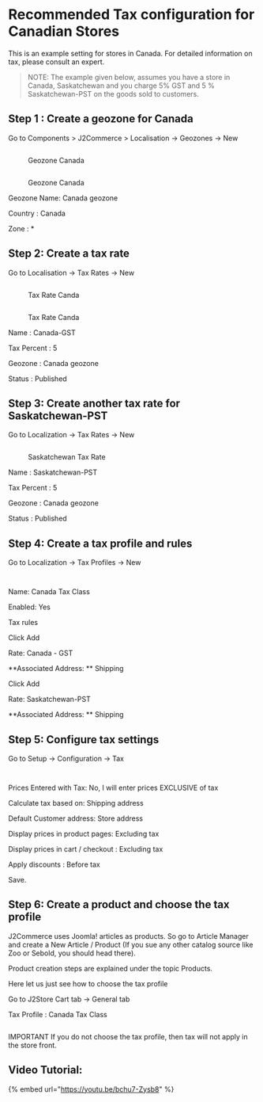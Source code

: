 # Recommended Tax configuration for Canadian Stores

This is an example setting for stores in Canada. For detailed information on tax, please consult an expert.

> NOTE: The example given below, assumes you have a store in Canada, Saskatchewan and you charge 5% GST and 5 % Saskatchewan-PST on the goods sold to customers.

## Step 1 : Create a geozone for Canada <a href="#step-1--create-a-geozone-for-texas" id="step-1--create-a-geozone-for-texas"></a>

Go to Components > J2Commerce > Localisation -> Geozones -> New

<figure><img src="../.gitbook/assets/geo-zone (1).webp" alt=""><figcaption><p>Geozone Canada</p></figcaption></figure>

<figure><img src="../.gitbook/assets/geo-zone-canada.webp" alt=""><figcaption><p>Geozone Canada</p></figcaption></figure>

Geozone Name: Canada geozone

Country : Canada

Zone : \*

## Step 2: Create a tax rate <a href="#step-2-create-a-tax-rate" id="step-2-create-a-tax-rate"></a>

Go to Localisation -> Tax Rates -> New

<figure><img src="../.gitbook/assets/tax-rate (1).webp" alt=""><figcaption><p>Tax Rate Canda</p></figcaption></figure>

<figure><img src="../.gitbook/assets/tax-rate-canada.webp" alt=""><figcaption><p>Tax Rate Canda</p></figcaption></figure>

Name : Canada-GST

Tax Percent : 5

Geozone : Canada geozone

Status : Published

## Step 3: Create another tax rate for Saskatchewan-PST <a href="#step-3-create-another-tax-rate-for-saskatchewan-pst" id="step-3-create-another-tax-rate-for-saskatchewan-pst"></a>

Go to Localization -> Tax Rates -> New

<figure><img src="../.gitbook/assets/tax-rate-canada1.webp" alt=""><figcaption><p>Saskatchewan Tax Rate</p></figcaption></figure>

Name : Saskatchewan-PST

Tax Percent : 5

Geozone : Canada geozone

Status : Published

## Step 4: Create a tax profile and rules <a href="#step-4-create-a-tax-profile-and-rules" id="step-4-create-a-tax-profile-and-rules"></a>

Go to Localization -> Tax Profiles -> New

<figure><img src="../.gitbook/assets/tax-profile (1).webp" alt=""><figcaption></figcaption></figure>

<figure><img src="../.gitbook/assets/tax-profile-canada.webp" alt=""><figcaption></figcaption></figure>

Name: Canada Tax Class

Enabled: Yes

Tax rules

Click Add

Rate: Canada - GST

\*\*Associated Address: \*\* Shipping

Click Add

Rate: Saskatchewan-PST

\*\*Associated Address: \*\* Shipping

## Step 5: Configure tax settings <a href="#step-5-configure-tax-settings" id="step-5-configure-tax-settings"></a>

Go to Setup -> Configuration -> Tax

<figure><img src="../.gitbook/assets/tax-config.webp" alt=""><figcaption></figcaption></figure>

<figure><img src="../.gitbook/assets/tax-config1.webp" alt=""><figcaption></figcaption></figure>

Prices Entered with Tax: No, I will enter prices EXCLUSIVE of tax

Calculate tax based on: Shipping address

Default Customer address: Store address

Display prices in product pages: Excluding tax

Display prices in cart / checkout : Excluding tax

Apply discounts : Before tax

Save.

## Step 6: Create a product and choose the tax profile <a href="#step-6-create-a-product-and-choose-the-tax-profile" id="step-6-create-a-product-and-choose-the-tax-profile"></a>

J2Commerce uses Joomla! articles as products. So go to Article Manager and create a New Article / Product (If you sue any other catalog source like Zoo or Sebold, you should head there).

Product creation steps are explained under the topic Products.

Here let us just see how to choose the tax profile

Go to J2Store Cart tab -> General tab

Tax Profile : Canada Tax Class

<figure><img src="../.gitbook/assets/j2store-tax.webp" alt=""><figcaption></figcaption></figure>

IMPORTANT If you do not choose the tax profile, then tax will not apply in the store front.

## Video Tutorial: <a href="#video-tutorial" id="video-tutorial"></a>

{% embed url="https://youtu.be/bchu7-Zysb8" %}

